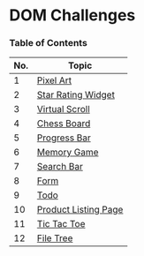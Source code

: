 # DOM Challenges

### Table of Contents

| No. | Topic                                                                                          |
| --- | ---------------------------------------------------------------------------------------------- |
| 1   | [Pixel Art](https://pr7prashant.github.io/dom-challenges/PixelArt/index.html)                  |
| 2   | [Star Rating Widget](https://pr7prashant.github.io/dom-challenges/StarRating/index.html)       |
| 3   | [Virtual Scroll](https://pr7prashant.github.io/dom-challenges/VirtualScroll/index.html)        |
| 4   | [Chess Board](https://pr7prashant.github.io/dom-challenges/ChessBoard/index.html)              |
| 5   | [Progress Bar](https://pr7prashant.github.io/dom-challenges/ProgressBar/index.html)            |
| 6   | [Memory Game](https://pr7prashant.github.io/dom-challenges/MemoryGame/index.html)              |
| 7   | [Search Bar](https://pr7prashant.github.io/dom-challenges/SearchBar/index.html)                |
| 8   | [Form](https://pr7prashant.github.io/dom-challenges/Form/index.html)                           |
| 9   | [Todo](https://pr7prashant.github.io/dom-challenges/Todo/index.html)                           |
| 10  | [Product Listing Page](https://pr7prashant.github.io/dom-challenges/ProductListing/index.html) |
| 11  | [Tic Tac Toe](https://pr7prashant.github.io/dom-challenges/TicTacToe/index.html)               |
| 12  | [File Tree](https://pr7prashant.github.io/dom-challenges/FileTree/index.html)                  |
